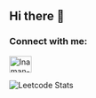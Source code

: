 ## Hi there 👋

<h3 align="left">Connect with me:</h3>
<p align="left">
<a href="https://linkedin.com/in/naman-sinha-50143a321" target="blank"><img align="center" src="https://raw.githubusercontent.com/rahuldkjain/github-profile-readme-generator/master/src/images/icons/Social/linked-in-alt.svg" alt="lnaman-sinha-50143a321" height="30" width="40" /></a>
</p>

![Leetcode Stats](https://leetcard.jacoblin.cool/Naman_Legit)
<!--
**naman50/naman50** is a ✨ _special_ ✨ repository because its `README.md` (this file) appears on your GitHub profile.

Here are some ideas to get you started:

- 🔭 I’m currently working on ...
- 🌱 I’m currently learning ...
- 👯 I’m looking to collaborate on ...
- 🤔 I’m looking for help with ...
- 💬 Ask me about ...
- 📫 How to reach me: ...
- 😄 Pronouns: ...
- ⚡ Fun fact: ...
-->
